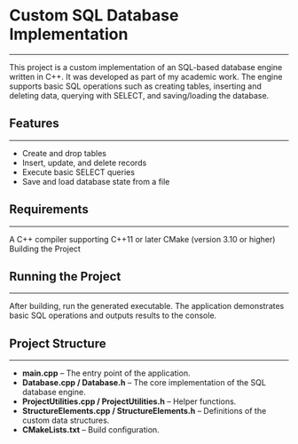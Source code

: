 # Custom SQL Database Implementation

---

This project is a custom implementation of an SQL-based database engine written in C++. It was developed as part of my academic work. The engine supports basic SQL operations such as creating tables, inserting and deleting data, querying with SELECT, and saving/loading the database.

## Features

---

- Create and drop tables
- Insert, update, and delete records
- Execute basic SELECT queries
- Save and load database state from a file

## Requirements

---

A C++ compiler supporting C++11 or later
CMake (version 3.10 or higher)
Building the Project


## Running the Project

---

After building, run the generated executable. The application demonstrates basic SQL operations and outputs results to the console.

## Project Structure

---

- **main.cpp** – The entry point of the application.
- **Database.cpp / Database.h** – The core implementation of the SQL database engine.
- **ProjectUtilities.cpp / ProjectUtilities.h** – Helper functions.
- **StructureElements.cpp / StructureElements.h** – Definitions of the custom data structures.
- **CMakeLists.txt** – Build configuration.